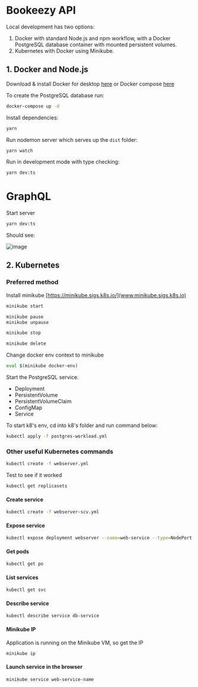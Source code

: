 # Bookeezy API

Local development has two options:

1. Docker with standard Node.js and npm workflow, with a Docker PostgreSQL database container with mounted persistent volumes.
2. Kubernetes with Docker using Minikube.

## 1. Docker and Node.js

Download & install Docker for desktop [here](https://www.docker.com/get-started) or Docker compose [here](https://docs.docker.com/compose/)

To create the PostgreSQL database run:

```bash
docker-compose up -d
```

Install dependencies:

```bash
yarn
```

Run nodemon server which serves up the `dist` folder:

```bash
yarn watch
```

Run in development mode with type checking:

```bash
yarn dev:ts
```

# GraphQL

Start server

```bash
yarn dev:ts
```

Should see:

![image](https://user-images.githubusercontent.com/210504/134149956-6c794560-60f3-4e2b-969b-0786fd5c8a35.png)

## 2. Kubernetes

### Preferred method

Install minikube [https://minikube.sigs.k8s.io/](www.minikube.sigs.k8s.io)

```bash
minikube start

minikube pause
minikube unpause

minikube stop

minikube delete
```

Change docker env context to minikube

```bash
eval $(minikube docker-env)
```

Start the PostgreSQL service.

- Deployment
- PersistentVolume
- PersistentVolumeClaim
- ConfigMap
- Service

To start k8's env, cd into k8's folder and run command below:

```bash
kubectl apply -f postgres-workload.yml
```

### Other useful Kubernetes commands

```bash
kubectl create -f webserver.yml
```

Test to see if it worked

```bash
kubectl get replicasets
```

#### Create service

```bash
kubectl create -f webserver-scv.yml
```

#### Expose service

```bash
kubectl expose deployment webserver --name=web-service --type=NodePort
```

#### Get pods

```bash
kubectl get po
```

#### List services

```bash
kubectl get svc
```

#### Describe service

```bash
kubectl describe service db-service
```

#### Minikube IP

Application is running on the Minikube VM, so get the IP

```bash
minikube ip
```

#### Launch service in the browser

```bash
minikube service web-service-name
```
